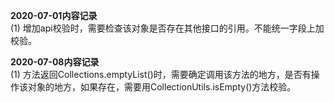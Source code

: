 <b>2020-07-01内容记录</b> <br>
(1) 增加api校验时，需要检查该对象是否存在其他接口的引用。不能统一字段上加校验。 <br>


<b>2020-07-08内容记录</b> <br>
(1) 方法返回Collections.emptyList()时，需要确定调用该方法的地方，是否有操作该对象的地方，如果存在，需要用CollectionUtils.isEmpty()方法校验。<br>
